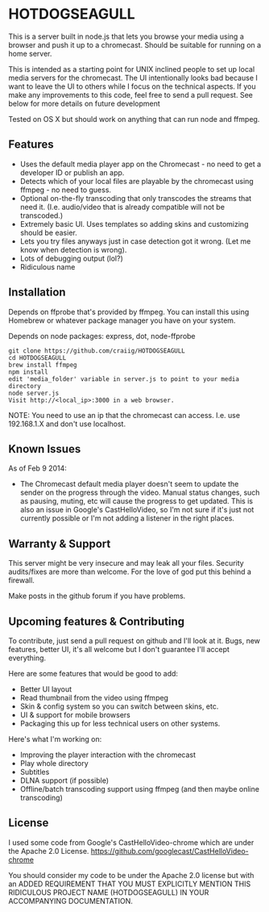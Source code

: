 
# HOTDOGSEAGULL #
This is a server built in node.js that lets you browse your media using a browser and push it up to a chromecast. Should be suitable for running on a home server.

This is intended as a starting point for UNIX inclined people to set up local media servers for the chromecast. The UI intentionally looks bad because I want to leave the UI to others while I focus on the technical aspects. If you make any improvements to this code, feel free to send a pull request. See below for more details on future development 

Tested on OS X but should work on anything that can run node and ffmpeg.

## Features ##
 * Uses the default media player app on the Chromecast - no need to get a developer ID or publish an app.
 * Detects which of your local files are playable by the chromecast using ffmpeg - no need to guess.
 * Optional on-the-fly transcoding that only transcodes the streams that need it. (I.e. audio/video that is already compatible will not be transcoded.)
 * Extremely basic UI. Uses templates so adding skins and customizing should be easier.
 * Lets you try files anyways just in case detection got it wrong. (Let me know when detection is wrong).
 * Lots of debugging output (lol?)
 * Ridiculous name

## Installation ##
Depends on ffprobe that's provided by ffmpeg. You can install this using Homebrew or whatever package manager you have on your system.

Depends on node packages: express, dot, node-ffprobe

```
git clone https://github.com/craiig/HOTDOGSEAGULL
cd HOTDOGSEAGULL
brew install ffmpeg
npm install
edit 'media_folder' variable in server.js to point to your media directory
node server.js
Visit http://<local_ip>:3000 in a web browser.
```
NOTE: You need to use an ip that the chromecast can access. I.e. use 192.168.1.X and don't use localhost.

## Known Issues ##
As of Feb 9 2014:
 * The Chromecast default media player doesn't seem to update the sender on the progress through the video. Manual status changes, such as pausing, muting, etc will cause the progress to get updated. This is also an issue in Google's CastHelloVideo, so I'm not sure if it's just not currently possible or I'm not adding a listener in the right places.

## Warranty & Support ##
This server might be very insecure and may leak all your files. Security audits/fixes are more than welcome. For the love of god put this behind a firewall.

Make posts in the github forum if you have problems.

## Upcoming features & Contributing ##
To contribute, just send a pull request on github and I'll look at it. Bugs, new features, better UI, it's all welcome but I don't guarantee I'll accept everything.

Here are some features that would be good to add:
 * Better UI layout
 * Read thumbnail from the video using ffmpeg
 * Skin & config system so you can switch between skins, etc.
 * UI & support for mobile browsers
 * Packaging this up for less technical users on other systems.

Here's what I'm working on:
 * Improving the player interaction with the chromecast
 * Play whole directory
 * Subtitles
 * DLNA support (if possible)
 * Offline/batch transcoding support using ffmpeg (and then maybe online transcoding)

## License ##
I used some code from Google's CastHelloVideo-chrome which are under the Apache 2.0 License. https://github.com/googlecast/CastHelloVideo-chrome

You should consider my code to be under the Apache 2.0 license but with an ADDED REQUIREMENT THAT YOU MUST EXPLICITLY MENTION THIS RIDICULOUS PROJECT NAME (HOTDOGSEAGULL) IN YOUR ACCOMPANYING DOCUMENTATION.